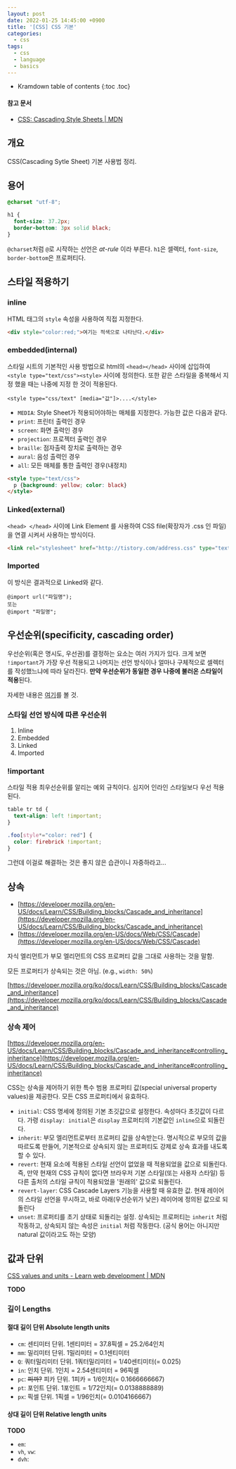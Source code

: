 ```yaml
---
layout: post
date: 2022-01-25 14:45:00 +0900
title: '[CSS] CSS 기본'
categories:
  - css
tags:
  - css
  - language
  - basics
---
```


* Kramdown table of contents
{:toc .toc}

#### 참고 문서

- [CSS: Cascading Style Sheets \| MDN](https://developer.mozilla.org/en-US/docs/Web/CSS)


## 개요

CSS(Cascading Sytle Sheet) 기본 사용법 정리.


## 용어

```css
@charset "utf-8";

h1 { 
  font-size: 37.2px;
  border-bottom: 3px solid black;
}
```

`@charset`처럼 `@`로 시작하는 선언은 *at-rule* 이라 부른다. `h1`은 셀렉터, `font-size`, `border-bottom`은 프로퍼티다.


## 스타일 적용하기

### inline

HTML 태그의 `style` 속성을 사용하여 직접 지정한다.

```html
<div style="color:red;">여기는 적색으로 나타난다.</div>
```

### embedded(internal)

스타일 시트의 기본적인 사용 방법으로 html의 `<head></head>` 사이에 삽입하여 `<style type="text/css"><style>` 사이에 정의한다. 또한 같은 스타일을 중복해서 지정 했을 때는 나중에 지정 한 것이 적용된다.

```
<style type="css/text" [media="값"]>....</style>
```

- `MEDIA`: Style Sheet가 적용되어야하는 매체를 지정한다. 가능한 값은 다음과 같다.
- `print`: 프린터 출력인 경우
- `screen`: 화면 출력인 경우
- `projection`: 프로젝터 출력인 경우
- `braille`: 점자출력 장치로 출력하는 경우
- `aural`: 음성 출력인 경우
- `all`: 모든 매체를 통한 출력인 경우(내정치)

```html
<style type="text/css">
  p {background: yellow; color: black}
</style>
```

### Linked(external)

`<head> </head>` 사이에 Link Element 를 사용하여 CSS file(확장자가 .css 인 파일)을 연결 시켜서 사용하는 방식이다.

```html
<link rel="stylesheet" href="http://tistory.com/address.css" type="text/css"/>
```

### Imported

이 방식은 결과적으로 Linked와 같다.

```
@import url("파일명");
또는
@import "파일명";
```


## 우선순위(specificity, cascading order)

우선순위(혹은 명시도, 우선권)를 결정하는 요소는 여러 가지가 있다. 크게 보면 `!important`가 가장 우선 적용되고 나머지는 선언 방식이나 얼마나 구체적으로 셀렉터를 작성했느냐에 따라 달라진다. **만약 우선순위가 동일한 경우 나중에 불러온 스타일이 적용**된다.

자세한 내용은 [여기](https://developer.mozilla.org/en-US/docs/Web/CSS/Specificity)를 볼 것.

### 스타일 선언 방식에 따른 우선순위

1. Inline
1. Embedded
1. Linked
1. Imported

### !important

스타일 적용 최우선순위를 알리는 예외 규칙이다. 심지어 인라인 스타일보다 우선 적용된다.

```css
table tr td {
  text-align: left !important;
}

.foo[style*="color: red"] {
  color: firebrick !important;
}
```

그런데 이걸로 해결하는 것은 좋지 않은 습관이니 자중하라고...


## 상속

- [https://developer.mozilla.org/en-US/docs/Learn/CSS/Building_blocks/Cascade_and_inheritance](https://developer.mozilla.org/en-US/docs/Learn/CSS/Building_blocks/Cascade_and_inheritance)
- [https://developer.mozilla.org/en-US/docs/Web/CSS/Cascade](https://developer.mozilla.org/en-US/docs/Web/CSS/Cascade)

자식 엘리먼트가 부모 엘리먼트의 CSS 프로퍼티 값을 그대로 사용하는 것을 말함.

모든 프로퍼티가 상속되는 것은 아님. (e.g., `width: 50%`)


[https://developer.mozilla.org/ko/docs/Learn/CSS/Building_blocks/Cascade_and_inheritance](https://developer.mozilla.org/ko/docs/Learn/CSS/Building_blocks/Cascade_and_inheritance)

### 상속 제어

[https://developer.mozilla.org/en-US/docs/Learn/CSS/Building_blocks/Cascade_and_inheritance#controlling_inheritance](https://developer.mozilla.org/en-US/docs/Learn/CSS/Building_blocks/Cascade_and_inheritance#controlling_inheritance)

CSS는 상속을 제어하기 위한 특수 범용 프로퍼티 값(special universal property values)을 제공한다. 모든 CSS 프로퍼티에서 유효하다.

- `initial`: CSS 명세에 정의된 기본 초깃값으로 설정한다. 속성마다 초깃값이 다르다. 가령 `display: initial`은 `display` 프로퍼티의 기본값인 `inline`으로 되돌린다.
- `inherit`: 부모 엘리먼트로부터 프로퍼티 값을 상속받는다. 명시적으로 부모의 값을 따르도록 만들어, 기본적으로 상속되지 않는 프로퍼티도 강제로 상속 효과를 내도록 할 수 있다.
- `revert`: 현재 요소에 적용된 스타일 선언이 없었을 때 적용되었을 값으로 되돌린다. 즉, 만약 현재의 CSS 규칙이 없다면 브라우저 기본 스타일(또는 사용자 스타일) 등 다른 출처의 스타일 규칙이 적용되었을 '원래의' 값으로 되돌린다.
- `revert-layer`: CSS Cascade Layers 기능을 사용할 때 유효한 값. 현재 레이어의 스타일 선언을 무시하고, 바로 아래(우선순위가 낮은) 레이어에 정의된 값으로 되돌린다
- `unset`: 프로퍼티를 초기 상태로 되돌리는 설정. 상속되는 프로퍼티는 `inherit` 처럼 작동하고, 상속되지 않는 속성은 `initial` 처럼 작동한다. (공식 용어는 아니지만 natural 값이라고도 하는 모양)


## 값과 단위

[CSS values and units - Learn web development \| MDN](https://developer.mozilla.org/en-US/docs/Learn_web_development/Core/Styling_basics/Values_and_units)

**TODO**

### 길이 Lengths

#### 절대 길이 단위 Absolute length units

- `cm`: 센티미터 단위. 1센티미터 = 37.8픽셀 = 25.2/64인치
- `mm`: 밀리미터 단위. 1밀리미터 = 0.1센티미터
- `Q`: 쿼터밀리미터 단위. 1쿼터밀리미터 = 1/40센티미터(= 0.025)
- `in`: 인치 단위. 1인치 = 2.54센티미터 = 96픽셀
- `pc`: ~~피까?~~ 피카 단위. 1피카 = 1/6인치(= 0.1666666667)
- `pt`: 포인트 단위. 1포인트 = 1/72인치(= 0.0138888889)
- `px`: 픽셀 단위. 1픽셀 = 1/96인치(= 0.0104166667)

#### 상대 길이 단위 Relative length units

**TODO**

- `em`: 
- `vh`, `vw`: 
- `dvh`: 

